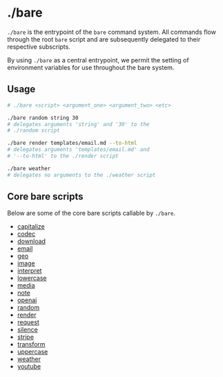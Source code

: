 # ./bare

`./bare` is the entrypoint of the `bare` command system. All commands flow through the root `bare` script and are subsequently delegated to their respective subscripts.

By using `./bare` as a central entrypoint, we permit the setting of environment variables for use throughout the bare system.

## Usage

```bash
# ./bare <script> <argument_one> <argument_two> <etc>

./bare random string 30
# delegates arguments 'string' and '30' to the
# ./random script

./bare render templates/email.md --to-html
# delegates arguments 'templates/email.md' and
# '--to-html' to the ./render script

./bare weather
# delegates no arguments to the ./weather script
```

## Core bare scripts

Below are some of the core bare scripts callable by `./bare`.

- [capitalize](/commands/?script=capitalize)
- [codec](/commands/?script=codec)
- [download](/commands/?script=download)
- [email](/commands/?script=email)
- [geo](/commands/?script=geo)
- [image](/commands/?script=image)
- [interpret](/commands/?script=interpret)
- [lowercase](/commands/?script=lowercase)
- [media](/commands/?script=media)
- [note](/commands/?script=note)
- [openai](/commands/?script=openai)
- [random](/commands/?script=random)
- [render](/commands/?script=render)
- [request](/commands/?script=request)
- [silence](/commands/?script=silence)
- [stripe](/commands/?script=stripe)
- [transform](/commands/?script=transform)
- [uppercase](/commands/?script=uppercase)
- [weather](/commands/?script=weather)
- [youtube](/commands/?script=youtube)
